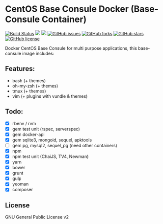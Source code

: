 # CentOS Base Consule Docker (Base-Consule Container)
[![Build Status](https://travis-ci.org/zeroc0d3lab/centos-base-consule.svg?branch=master)](https://travis-ci.org/zeroc0d3lab/centos-base-consule) [![](https://images.microbadger.com/badges/image/zeroc0d3lab/centos-base-consule:latest.svg)](https://microbadger.com/images/zeroc0d3lab/centos-base-consule:latest "Layers") [![](https://images.microbadger.com/badges/version/zeroc0d3lab/centos-base-consule:latest.svg)](https://microbadger.com/images/zeroc0d3lab/centos-base-consule:latest "Version") [![GitHub issues](https://img.shields.io/github/issues/zeroc0d3lab/centos-base-consule.svg)](https://github.com/zeroc0d3lab/centos-base-consule/issues) [![GitHub forks](https://img.shields.io/github/forks/zeroc0d3lab/centos-base-consule.svg)](https://github.com/zeroc0d3lab/centos-base-consule/network) [![GitHub stars](https://img.shields.io/github/stars/zeroc0d3lab/centos-base-consule.svg)](https://github.com/zeroc0d3lab/centos-base-consule/stargazers) [![GitHub license](https://img.shields.io/badge/license-GPLv2-blue.svg)](https://raw.githubusercontent.com/zeroc0d3lab/centos-base-consule/master/LICENSE.GPL)

Docker CentOS Base Consule for multi purpose applications, this base-consule image includes:

## Features:
* bash (+ themes)
* oh-my-zsh (+ themes)
* tmux (+ themes)
* vim (+ plugins with vundle & themes)

## Todo:
- [X] rbenv / rvm
- [X] gem test unit (rspec, serverspec)
- [X] gem docker-api
- [X] gem sqlite3, mongoid, sequel, apktools
- [ ] gem pg, mysql2, sequel_pg (need other containers)
- [X] npm
- [X] npm test unit (ChaiJS, TV4, Newman)
- [X] yarn
- [X] bower
- [X] grunt
- [X] gulp
- [X] yeoman
- [X] composer

## License
GNU General Public License v2
